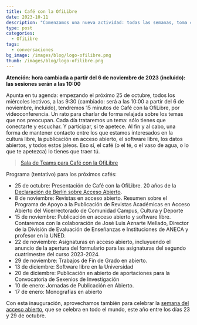 ```yaml
---
title: Café con la OfiLibre
date: 2023-10-11
description: "Comenzamos una nueva actividad: todas las semanas, toma café con la OfiLibre"
type: post
categories:
  - OfiLibre
tags:
  - conversaciones
bg_image: /images/blog/logo-ofilibre.png
thumb: /images/blog/logo-ofilibre.png
---
```


**Atención: hora cambiada a partir del 6 de noviembre de 2023 (incluido): las sesiones serán a las 10:00**

Apunta en tu agenda: empezando el próximo 25 de octubre, todos los miércoles lectivos, a las 9:30 (cambiado: será a las 10:00 a partir del 6 de noviembre, incluido), tendremos 15 minutos de Café con la OfiLibre, por videoconferencia. Un rato para charlar de forma relajada sobre los temas que nos preocupan. Cada día trataremos un tema: sólo tienes que conectarte y escuchar. Y participar, si te apetece. Al fin y al cabo, una forma de mantener contacto entre los que estamos interesados en la cultura libre, la publicación en acceso abierto, el software libre, los datos abiertos, y todos estos jaleos. Eso sí, el café (o el té, o el vaso de agua, o lo que te apetezca) lo tienes que traer tú.

> [Sala de Teams para Café con la OfiLibre](https://teams.microsoft.com/l/meetup-join/19%3ameeting_NTQ0ODZlYWItMzRkNi00OTMwLWE3MDEtMzNiY2Y4N2U1MjQ5%40thread.v2/0?context=%7b%22Tid%22%3a%225f84c4ea-370d-4b9e-830c-756f8bf1b51f%22%2c%22Oid%22%3a%22f39a6111-b3eb-43a6-98c0-a4d0f78c6742%22%7d)

Programa (tentativo) para los próximos cafés:

* 25 de octubre: Presentación de Café con la OfiLibre. 20 años de la [Declaración de Berlín sobre Acceso Abierto](https://openaccess.mpg.de/Berlin-Declaration).
* 8 de noviembre: Revistas en acceso abierto. Resumen sobre el Programa de Apoyo a la Publicación de Revistas Académicas en Acceso Abierto del Vicerrectorado de Comunidad Campus, Cultura y Deporte
* 15 de noviembre: Publicación en acceso abierto y software libre. Contaremos con la colaboración de José Luis Aznarte Mellado, Director de la División de Evaluación de Enseñanzas e Instituciones de ANECA y profesor en la UNED.
* 22 de noviembre: Asignaturas en acceso abierto, incluyuendo el anuncio de la apertura del formulario para las asignaturas del segundo cuatrimestre del curso 2023-2024.
* 29 de noviembre: Trabajos de Fin de Grado en abierto.
* 13 de diciembre: Software libre en la Universidad
* 20 de diciembre: Publicación en abierto de aportaciones para la Convocatoria de Sexenios de Investigación
* 10 de enero: Jornadas de Publicación en Abierto.
* 17 de enero: Monografías en abierto

Con esta inauguración, aprovechamos también para celebrar la [semana del acceso abierto](https://www.openaccessweek.org/), que se celebra en todo el mundo, este año entre los días 23 y 29 de octubre.
